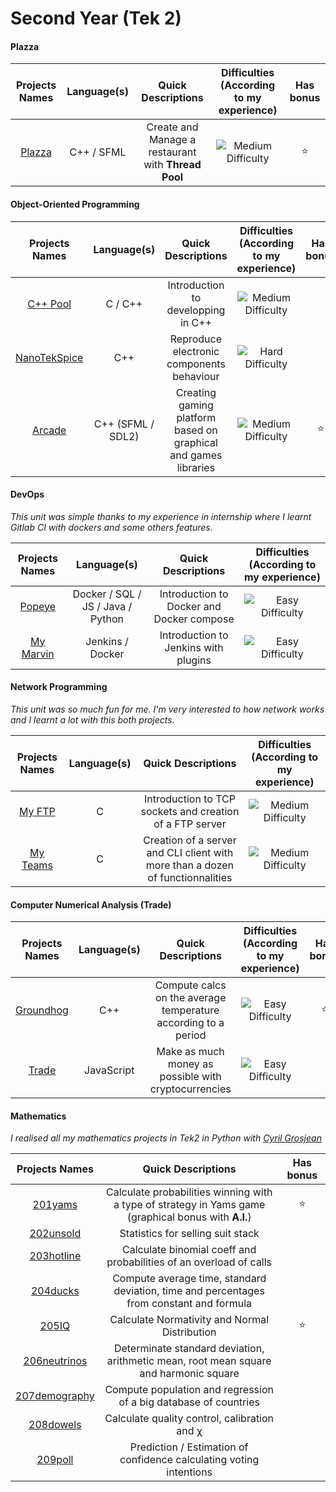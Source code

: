 # Second Year (Tek 2)

#### Plazza

| Projects Names | Language(s) | Quick Descriptions | Difficulties (According to my experience) | Has bonus |
|    :---:     |    :---:    |       :---:       | :---: | :---: |
|[Plazza]| C++ / SFML | Create and Manage a restaurant with **Thread Pool** | ![Medium Difficulty] | :star: |

[Plazza]: https://github.com/Mitix-EPI/Epitech-All-Projects/tree/main/Tek2/Plazza

#### Object-Oriented Programming

| Projects Names | Language(s) | Quick Descriptions | Difficulties (According to my experience) | Has bonus |
|    :---:     |    :---:    |       :---:       | :---: | :---: |
|[C++ Pool]| C / C++ | Introduction to developping in C++ | ![Medium Difficulty] |
|[NanoTekSpice]| C++ | Reproduce electronic components behaviour | ![Hard Difficulty] |
|[Arcade]| C++ (SFML / SDL2) | Creating gaming platform based on graphical and games libraries | ![Medium Difficulty] | :star:

[C++ Pool]: https://github.com/Mitix-EPI/Epitech-All-Projects/tree/main/Tek2/CPP%20Pool

[NanoTekSpice]: https://github.com/Mitix-EPI/Epitech-All-Projects/tree/main/Tek2/Object-Oriented%20Programming/NanoTekSpice

[Arcade]: https://github.com/Mitix-EPI/Epitech-All-Projects/tree/main/Tek2/Object-Oriented%20Programming/Arcade

#### DevOps

*This unit was simple thanks to my experience in internship where I learnt Gitlab CI with dockers and some others features.*

| Projects Names | Language(s) | Quick Descriptions | Difficulties (According to my experience) |
|    :---:     |    :---:    |       :---:       | :---: |
|[Popeye]| Docker / SQL / JS / Java / Python | Introduction to Docker and Docker compose | ![Easy Difficulty] |
|[My Marvin]| Jenkins / Docker | Introduction to Jenkins with plugins | ![Easy Difficulty] |

[Popeye]: https://github.com/Mitix-EPI/Epitech-All-Projects/tree/main/Tek2/DevOps/Popeye

[My Marvin]: https://github.com/Mitix-EPI/Epitech-All-Projects/tree/main/Tek2/DevOps/MyMarvin

#### Network Programming

*This unit was so much fun for me. I'm very interested to how network works and I learnt a lot with this both projects.*

| Projects Names | Language(s) | Quick Descriptions | Difficulties (According to my experience) |
|    :---:     |    :---:    |       :---:       | :---: |
|[My FTP]| C | Introduction to TCP sockets and creation of a FTP server | ![Medium Difficulty] |
|[My Teams]| C | Creation of a server and CLI client with more than a dozen of functionnalities | ![Medium Difficulty] |

[My FTP]: https://github.com/Mitix-EPI/Epitech-All-Projects/tree/main/Tek2/Network%20Programming/MyFTP

[My Teams]: https://github.com/Mitix-EPI/Epitech-All-Projects/tree/main/Tek2/Network%20Programming/MyTeams

#### Computer Numerical Analysis (Trade)

| Projects Names | Language(s) | Quick Descriptions | Difficulties (According to my experience) | Has bonus |
|    :---:     |    :---:    |       :---:       | :---: | :---: |
|[Groundhog]| C++ | Compute calcs on the average temperature according to a period | ![Easy Difficulty] | :star: |
|[Trade]| JavaScript | Make as much money as possible with cryptocurrencies | ![Easy Difficulty] |

[Groundhog]: https://github.com/Mitix-EPI/Epitech-All-Projects/tree/main/Tek2/Computer%20Numerical%20Analysis/Groundhog
[Trade]: https://github.com/Mitix-EPI/Epitech-All-Projects/tree/main/Tek2/Computer%20Numerical%20Analysis/Trade

#### Mathematics

*I realised all my mathematics projects in Tek2 in Python with [Cyril Grosjean](https://github.com/CyrilGrosjean)*

| Projects Names | Quick Descriptions | Has bonus |
|    :---:     |    :---:    |      :---:       |
|[201yams]| Calculate probabilities winning with a type of strategy in Yams game (graphical bonus with **A.I.**) | :star: |
|[202unsold]| Statistics for selling suit stack | |
|[203hotline]| Calculate binomial coeff and probabilities of an overload of calls |  |
|[204ducks]| Compute average time, standard deviation, time and percentages from constant and formula |  |
|[205IQ]| Calculate Normativity and Normal Distribution | :star: |
|[206neutrinos]| Determinate standard deviation, arithmetic mean, root mean square and harmonic square | |
|[207demography]| Compute population and regression of a big database of countries | |
|[208dowels]| Calculate quality control, calibration and χ | |
|[209poll]| Prediction / Estimation of confidence calculating voting intentions | |

[201yams]:https://github.com/Mitix-EPI/Epitech-All-Projects/tree/main/Tek2/Math/201yams

[202unsold]:https://github.com/Mitix-EPI/Epitech-All-Projects/tree/main/Tek2/Math/202unsold

[203hotline]:https://github.com/Mitix-EPI/Epitech-All-Projects/tree/main/Tek2/Math/203hotline

[204ducks]:https://github.com/Mitix-EPI/Epitech-All-Projects/tree/main/Tek2/Math/204ducks

[205IQ]:https://github.com/Mitix-EPI/Epitech-All-Projects/tree/main/Tek2/Math/205IQ

[206neutrinos]:https://github.com/Mitix-EPI/Epitech-All-Projects/tree/main/Tek2/Math/206neutrinos

[207demography]:https://github.com/Mitix-EPI/Epitech-All-Projects/tree/main/Tek2/Math/207demography

[208dowels]:https://github.com/Mitix-EPI/Epitech-All-Projects/tree/main/Tek2/Math/208dowels

[209poll]:https://github.com/Mitix-EPI/Epitech-All-Projects/tree/main/Tek2/Math/209poll


[Easy Difficulty]: https://via.placeholder.com/20/0FFF00/000000?text=+

[Medium Difficulty]: https://via.placeholder.com/20/FFE000/000000?text=+

[Hard Difficulty]: https://via.placeholder.com/20/FF3A00/000000?text=+
